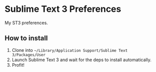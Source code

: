 # Sublime Text 3 Preferences
My ST3 preferences.

## How to install
1. Clone into `~/Library/Application Support/Sublime Text 3/Packages/User`
2. Launch Sublime Text 3 and wait for the deps to install automatically.
3. Profit!